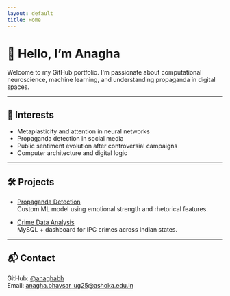 ```yaml
---
layout: default
title: Home
---
```


# 👋 Hello, I’m Anagha

Welcome to my GitHub portfolio. I'm passionate about computational neuroscience, machine learning, and understanding propaganda in digital spaces.

---

## 🧠 Interests

- Metaplasticity and attention in neural networks  
- Propaganda detection in social media  
- Public sentiment evolution after controversial campaigns  
- Computer architecture and digital logic

---

## 🛠 Projects

- [Propaganda Detection](https://github.com/yourusername/propaganda-detector)  
  Custom ML model using emotional strength and rhetorical features.

- [Crime Data Analysis](https://github.com/yourusername/india-crime-visualiser)  
  MySQL + dashboard for IPC crimes across Indian states.

---

## 📬 Contact

GitHub: [@anaghabh](https://github.com/yourusername)  
Email: anagha.bhavsar_ug25@ashoka.edu.in

